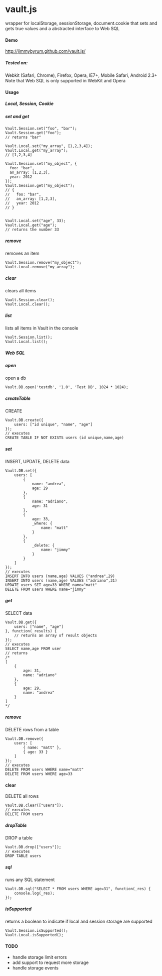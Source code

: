 vault.js
===============

wrapper for localStorage, sessionStorage, document.cookie that sets and gets true values and a abstracted interface to Web SQL

#### Demo
http://jimmybyrum.github.com/vault.js/

##### Tested on:
Webkit (Safari, Chrome), Firefox, Opera, IE7+, Mobile Safari, Android 2.3+
Note that Web SQL is only supported in WebKit and Opera

#### Usage

##### Local, Session, Cookie

##### set and get
```
Vault.Session.set("foo", "bar");
Vault.Session.get("foo");
// returns "bar"

Vault.Local.set("my_array", [1,2,3,4]);
Vault.Local.get("my_array");
// [1,2,3,4]

Vault.Session.set("my_object", {
  foo: "bar",
  an_array: [1,2,3],
  year: 2012
});
Vault.Session.get("my_object");
// {
//   foo: "bar",
//   an_array: [1,2,3],
//   year: 2012
// }


Vault.Local.set("age", 33);
Vault.Local.get("age");
// returns the number 33
```

##### remove
removes an item
```
Vault.Session.remove("my_object");
Vault.Local.remove("my_array");
```

##### clear
clears all items
```
Vault.Session.clear();
Vault.Local.clear();
```

##### list
lists all items in Vault in the console
```
Vault.Session.list();
Vault.Local.list();
```

##### Web SQL

##### open
open a db
```
Vault.DB.open('testdb', '1.0', 'Test DB', 1024 * 1024);
```

##### createTable
CREATE
```
Vault.DB.create({
    users: ["id unique", "name", "age"]
});
// executes
CREATE TABLE IF NOT EXISTS users (id unique,name,age)
```

##### set
INSERT, UPDATE, DELETE data
```
Vault.DB.set({
    users: [
        {
            name: "andrea",
            age: 29
        },
        {
            name: "adriano",
            age: 31
        },
        {
            age: 33,
            _where: {
                name: "matt"
            }
        },
        {
            _delete: {
                name: "jimmy"
            }
        }
    ]
});
// executes
INSERT INTO users (name,age) VALUES ("andrea",29)
INSERT INTO users (name,age) VALUES ("adriano",31)
UPDATE users SET age=33 WHERE name="matt"
DELETE FROM users WHERE name="jimmy"
```

##### get
SELECT data
```
Vault.DB.get({
    users: ["name", "age"]
}, function(_results) {
    // returns an array of result objects
});
// executes
SELECT name,age FROM user
// returns
/*
[
    {
        age: 31,
        name: "adriano"
    },
    {
        age: 29,
        name: "andrea"
    }
]
*/
```

##### remove
DELETE rows from a table
```
Vault.DB.remove({
    users: [
        { name: "matt" },
        { age: 33 }
    ]
});
// executes
DELETE FROM users WHERE name="matt"
DELETE FROM users WHERE age=33
```

#### clear
DELETE all rows
```
Vault.DB.clear(["users"]);
// executes
DELETE FROM users
```

##### dropTable
DROP a table
```
Vault.DB.drop(["users"]);
// executes
DROP TABLE users
```

##### sql
runs any SQL statement
```
Vault.DB.sql("SELECT * FROM users WHERE age=31", function(_res) {
    console.log(_res);
});
```

##### isSupported
returns a boolean to indicate if local and session storage are supported
```
Vault.Session.isSupported();
Vault.Local.isSupported();
```

#### TODO
- handle storage limit errors
- add support to request more storage
- handle storage events
